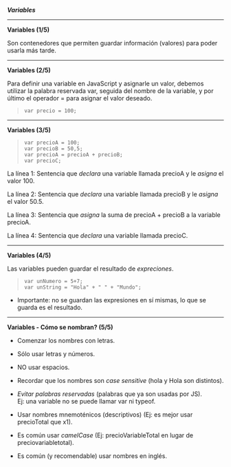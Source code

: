 ***Variables***

----------------------------------------------------------------
**Variables (1/5)**

Son contenedores que permiten guardar información (valores) para poder usarla más tarde.

----------------------------------------------------------------
**Variables (2/5)**

Para definir una variable en JavaScript y asignarle un valor, debemos utilizar la palabra reservada var, seguida del nombre de la variable, y por último el operador = para asignar el valor deseado.

> ``var precio = 100;``

----------------------------------------------------------------
**Variables (3/5)**

> ``var precioA = 100;`` <br>
> ``var precioB = 50,5;`` <br>
> ``var precioA = precioA + precioB;`` <br>
> ``var precioC;`` <br>

La línea 1: Sentencia que *declara* una variable llamada precioA y le *asigna* el valor 100.

La línea 2: Sentencia que *declara* una variable llamada precioB y le *asigna* el valor 50.5.

La línea 3: Sentencia que *asigna* la suma de precioA + precioB a la variable precioA.

La línea 4: Sentencia que *declara* una variable llamada precioC.

----------------------------------------------------------------
**Variables (4/5)**

Las variables pueden guardar el resultado de *expreciones*.

> ``var unNumero = 5+7;`` <br>
> ``var unString = "Hola" + " " + "Mundo";``

- Importante: no se guardan las expresiones en  sí mismas, lo que se guarda es el resultado.

----------------------------------------------------------------
**Variables - Cómo se nombran? (5/5)**

- Comenzar los nombres con letras.

- Sólo usar letras y números.

- NO usar espacios.

- Recordar que los nombres son *case sensitive* (hola y Hola son distintos).

- *Evitar palabras reservadas* (palabras que ya son usadas por JS).<br>
Ej: una variable no se puede llamar var ni typeof.

- Usar nombres mnemoténicos (descriptivos) (Ej: es mejor usar precioTotal que x1).

- Es común usar *camelCase* (Ej: precioVariableTotal en lugar de preciovariabletotal).

- Es común (y recomendable) usar nombres en inglés.
